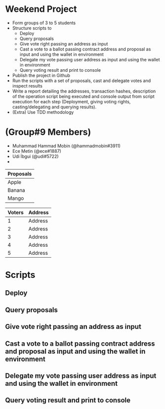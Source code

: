 # Weekend Project
* Form groups of 3 to 5 students
* Structure scripts to
  * Deploy
  * Query proposals
  * Give vote right passing an address as input
  * Cast a vote to a ballot passing contract address and proposal as input and using the wallet in environment
  * Delegate my vote passing  user address as input and using the wallet in environment
  * Query voting result and print to console
* Publish the project in Github
* Run the scripts with a set of proposals, cast and delegate votes and inspect results
* Write a report detailing the addresses, transaction hashes, description of the operation script being executed and console output from script execution for each step (Deployment, giving voting rights, casting/delegating and querying results).
* (Extra) Use TDD methodology


# (Group#9 Members)
* Muhammad Hammad Mobin (@hammadmobin#3911)
* Ece Metin (@ece#1887)
* Udi İbgui (@udi#5722)
* 

| Proposals |
| --- | 
| Apple |
| Banana | 
| Mango |


| Voters | Address | 
| --- | --- | 
| 1 | Address |
| 2 | Address |
| 3 | Address |
| 4 | Address |
| 5 | Address |


# Scripts

## Deploy

## Query proposals

## Give vote right passing an address as input

## Cast a vote to a ballot passing contract address and proposal as input and using the wallet in environment

## Delegate my vote passing  user address as input and using the wallet in environment

## Query voting result and print to console
